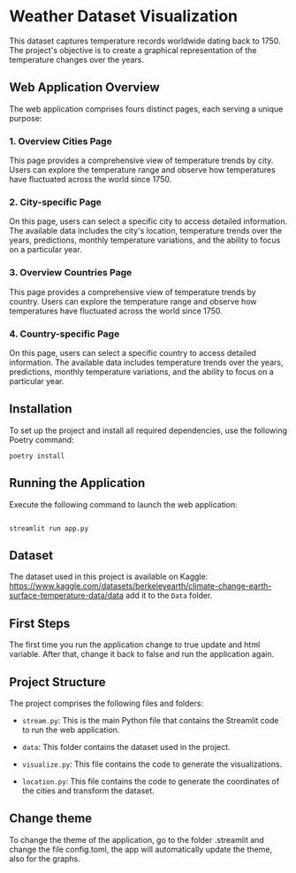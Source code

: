 # Weather Dataset Visualization

This dataset captures temperature records worldwide dating back to 1750. The project's objective is to create a graphical representation of the temperature changes over the years.

  

## Web Application Overview

The web application comprises fours distinct pages, each serving a unique purpose:

  

### 1. Overview Cities Page

This page provides a comprehensive view of temperature trends by city. Users can explore the temperature range and observe how temperatures have fluctuated across the world since 1750.

  

### 2. City-specific Page

On this page, users can select a specific city to access detailed information. The available data includes the city's location, temperature trends over the years, predictions, monthly temperature variations, and the ability to focus on a particular year.

### 3. Overview Countries Page

This page provides a comprehensive view of temperature trends by country. Users can explore the temperature range and observe how temperatures have fluctuated across the world since 1750.
  

### 4. Country-specific Page

On this page, users can select a specific country to access detailed information. The available data includes temperature trends over the years, predictions, monthly temperature variations, and the ability to focus on a particular year.


## Installation

To set up the project and install all required dependencies, use the following Poetry command:

```
poetry install
```

  

## Running the Application

Execute the following command to launch the web application:

```

streamlit run app.py

```

  

## Dataset


The dataset used in this project is available on Kaggle: https://www.kaggle.com/datasets/berkeleyearth/climate-change-earth-surface-temperature-data/data add it to the `Data` folder.

  

## First Steps

The first time you run the application change to true update and html variable. After that, change it back to false and run the application again.

  

## Project Structure

The project comprises the following files and folders:

-  `stream.py`: This is the main Python file that contains the Streamlit code to run the web application.

-  `data`: This folder contains the dataset used in the project.

-  `visualize.py`: This file contains the code to generate the visualizations.

-  `location.py`: This file contains the code to generate the coordinates of the cities and transform the dataset.


## Change theme

To change the theme of the application, go to the folder .streamlit and change the file config.toml, the app will automatically update the theme, also for the graphs.